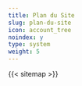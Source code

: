 ```yaml
---
title: Plan du Site
slug: plan-du-site
icon: account_tree
noindex: y
type: system
weight: 5
---
```

{{< sitemap >}}